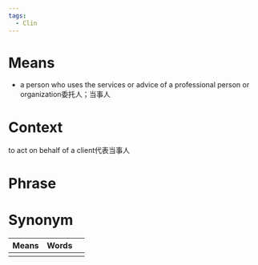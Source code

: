 ```yaml
---
tags:
  - Clin
---
```

# Means
- a person who uses the services or advice of a professional person or organization委托人；当事人
# Context
to act on behalf of a client代表当事人
# Phrase

# Synonym
| Means | Words |     |
| ----- | ----- | --- |
|       |       |     |
